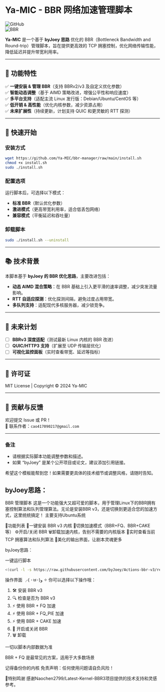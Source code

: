 # Ya-MIC - BBR 网络加速管理脚本

![GitHub](https://img.shields.io/badge/License-MIT-blue.svg)  
![BBR](https://img.shields.io/badge/BBR-Optimized-green.svg)  

**Ya-MIC** 是一个基于 **byJoey 思路** 优化的 BBR（Bottleneck Bandwidth and Round-trip）管理脚本，旨在提供更高效的 TCP 拥塞控制，优化网络传输性能，降低延迟并提升带宽利用率。

---

## 📌 功能特性
✅ **一键安装 & 管理 BBR**（支持 BBRv2/v3 及自定义优化参数）  
✅ **智能动态调整**（基于 AIMD 策略改进，增强公平性和响应速度）  
✅ **多平台支持**（适配主流 Linux 发行版：Debian/Ubuntu/CentOS 等）  
✅ **低开销 & 高性能**（优化内核参数，减少资源占用）  
✅ **未来扩展性**（持续更新，计划支持 QUIC 和更灵敏的 RTT 探测）  

---

## 🚀 快速开始

### 安装方式
```bash
wget https://github.com/Ya-MIC/bbr-manager/raw/main/install.sh
chmod +x install.sh
sudo ./install.sh
```

### 配置选项
运行脚本后，可选择以下模式：
- **标准 BBR**（默认优化参数）  
- **激进模式**（更高带宽利用率，适合低丢包网络）  
- **兼容模式**（平衡延迟和吞吐量）  

### 卸载脚本
```bash
sudo ./install.sh --uninstall
```

---

## 📚 技术背景
本脚本基于 **byJoey 的 BBR 优化思路**，主要改进包括：
- **动态 AIMD 混合策略**：在 BBR 基础上引入更平滑的速率调整，减少突发流量影响。  
- **RTT 自适应探测**：优化探测间隔，避免过度占用带宽。  
- **多队列支持**：适配现代多核服务器，减少锁竞争。  

---

## 🔮 未来计划
- [ ] **BBRv3 深度适配**（测试最新 Linux 内核的 BBR 改进）  
- [ ] **QUIC/HTTP3 支持**（扩展至 UDP 传输层优化）  
- [ ] **可视化监控面板**（实时查看带宽、延迟等指标）  

---

## 📜 许可证
MIT License | Copyright © 2024 Ya-MIC  

---

## 🤝 贡献与反馈
欢迎提交 Issue 或 PR！  
📧 联系作者：`cao417090217@gmail.com`  

---

### 备注
- 请根据实际脚本功能调整参数和描述。  
- 如果 “byJoey” 是某个公开项目或论文，建议添加引用链接。  

希望这个模板能帮到您！如果需要更具体的技术细节或调整风格，请随时告知。


## byJoey思路：

BBR 管理脚本
这是一个功能强大又超可爱的脚本，用于管理Linux下的BBR拥有塞控制算法和队列管理算法。无论是安装BBR v3，还是切换到更适合您的加速方式，这里统统搞定！
主要支持Ubuntu系统

🌟功能列表
👑一键安装 BBR v3 内核
🍰切换加速模式（BBR+FQ、BBR+CAKE 等）
⚙️开启/关闭 BBR
🗑️卸载加速内核，告别不需要的内核版本
👀实时查看当前 TCP 拥塞算法和队列算法
🎨美化的输出界面，让剧本灵魂更多

byJoey思路：

一键运行脚本
```bash
<(curl -l -s https://raw.githubusercontent.com/byJoey/Actions-bbr-v3/refs/heads/main/install.sh)

```



操作界面
╭( ･ㅂ･)و ✧ 你可以选择以下操作哦：
  1. 🛠️  安装 BBR v3
  2. 🔍 检查是否为 BBR v3
  3. ⚡ 使用 BBR + FQ 加速
  4. ⚡ 使用 BBR + FQ_PIE 加速
  5. ⚡ 使用 BBR + CAKE 加速
  6. 🔧 开启或关闭 BBR
  7. 🗑️  卸载


一切以脚本内部数据为准

BBR + FQ 是最常见的方案，适用于大多数场景

记得备份你的内核
免责声明：任何使用问题请自负风险！

🌟特别鸣谢
感谢Naochen2799/Latest-Kernel-BBR3项目提供的技术支持和灵感参考。









